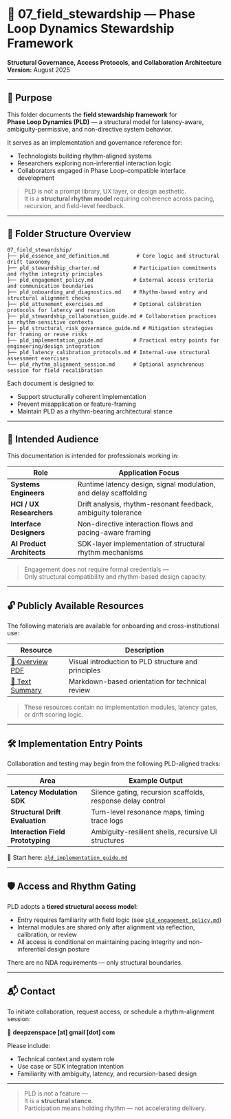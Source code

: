 # 🧭 07_field_stewardship — Phase Loop Dynamics Stewardship Framework  
**Structural Governance, Access Protocols, and Collaboration Architecture**  
**Version:** August 2025

---

## 🎯 Purpose

This folder documents the **field stewardship framework** for  
**Phase Loop Dynamics (PLD)** — a structural model for latency-aware, ambiguity-permissive, and non-directive system behavior.

It serves as an implementation and governance reference for:

- Technologists building rhythm-aligned systems  
- Researchers exploring non-inferential interaction logic  
- Collaborators engaged in Phase Loop–compatible interface development

> PLD is not a prompt library, UX layer, or design aesthetic.  
> It is a **structural rhythm model** requiring coherence across pacing, recursion, and field-level feedback.

---

## 📁 Folder Structure Overview

```text
07_field_stewardship/
├── pld_essence_and_definition.md         # Core logic and structural drift taxonomy
├── pld_stewardship_charter.md           # Participation commitments and rhythm integrity principles
├── pld_engagement_policy.md             # External access criteria and communication boundaries
├── pld_onboarding_and_diagnostics.md    # Rhythm-based entry and structural alignment checks
├── pld_attunement_exercises.md          # Optional calibration protocols for latency and recursion
├── pld_stewardship_collaboration_guide.md # Collaboration practices in rhythm-sensitive contexts
├── pld_structural_risk_governance_guide.md # Mitigation strategies for framing or reuse risks
├── pld_implementation_guide.md          # Practical entry points for engineering/design integration
├── pld_latency_calibration_protocols.md # Internal-use structural assessment exercises
└── pld_rhythm_alignment_session.md      # Optional asynchronous session for field recalibration
```

Each document is designed to:

- Support structurally coherent implementation  
- Prevent misapplication or feature-framing  
- Maintain PLD as a rhythm-bearing architectural stance

---

## 👥 Intended Audience

This documentation is intended for professionals working in:

| Role                     | Application Focus |
|--------------------------|-------------------|
| **Systems Engineers**        | Runtime latency design, signal modulation, and delay scaffolding |
| **HCI / UX Researchers**     | Drift analysis, rhythm-resonant feedback, ambiguity tolerance |
| **Interface Designers**      | Non-directive interaction flows and pacing-aware framing |
| **AI Product Architects**    | SDK-layer implementation of structural rhythm mechanisms |

> Engagement does not require formal credentials —  
> Only structural compatibility and rhythm-based design capacity.

---

## 🔓 Publicly Available Resources

The following materials are available for onboarding and cross-institutional use:

| Resource | Description |
|----------|-------------|
| [📘 Overview PDF](https://github.com/kiyoshisasano-DeepZenSpace/kiyoshisasano-DeepZenSpace/blob/1caf4ebfbb5767356588ae49e560cffcf9a36a7b/09_field_stewardship/Phase_Drift_Insight_Structural_Overview_v0.1.pdf) | Visual introduction to PLD structure and principles |
| [📄 Text Summary](./pld_external_structural_overview_v0.3.md) | Markdown-based orientation for technical review |

> These resources contain no implementation modules, latency gates, or drift scoring logic.

---

## 🛠️ Implementation Entry Points

Collaboration and testing may begin from the following PLD-aligned tracks:

| Area                        | Example Output |
|-----------------------------|----------------|
| **Latency Modulation SDK**   | Silence gating, recursion scaffolds, response delay control |
| **Structural Drift Evaluation** | Turn-level resonance maps, timing trace logs |
| **Interaction Field Prototyping** | Ambiguity-resilient shells, recursive UI structures |

📂 Start here: [`pld_implementation_guide.md`](./pld_implementation_guide.md)

---

## 🛡️ Access and Rhythm Gating

PLD adopts a **tiered structural access model**:

- Entry requires familiarity with field logic (see [`pld_engagement_policy.md`](./pld_engagement_policy.md))  
- Internal modules are shared only after alignment via reflection, calibration, or review  
- All access is conditional on maintaining pacing integrity and non-inferential design posture

There are no NDA requirements — only structural boundaries.

---

## 📬 Contact

To initiate collaboration, request access, or schedule a rhythm-alignment session:

📧 **deepzenspace [at] gmail [dot] com**

Please include:

- Technical context and system role  
- Use case or SDK integration intention  
- Familiarity with ambiguity, latency, and recursion-based design

---

> PLD is not a feature —  
> It is a **structural stance**.  
> Participation means holding rhythm — not accelerating delivery.
